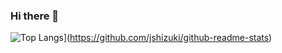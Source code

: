 ### Hi there 👋

![Top Langs](https://github-readme-stats.vercel.app/api/top-langs/?username=jshizuki&layout=compact)](https://github.com/jshizuki/github-readme-stats)

<!--
**jshizuki/jshizuki** is a ✨ _special_ ✨ repository because its `README.md` (this file) appears on your GitHub profile.

Here are some ideas to get you started:

- 🔭 I’m currently working on a React project utililizing the Spotify API called "Jammming"
- 🌱 I’m currently improving my Ruby on Rails and React skills.
- 👯 I’m looking to collaborate on education-tech, or e-commerce projects.
- 🤔 I’m looking for help with ...
- 💬 Ask me about ...
- 📫 How to reach me: jshizuki@gmail.com
- 😄 Pronouns: ...
- ⚡ Fun fact: I surf, skateboard and believe you are what you eat.
